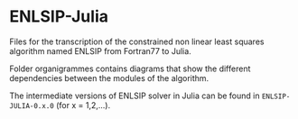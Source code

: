 # ENLSIP-Julia

Files for the transcription of the constrained non linear least squares algorithm named ENLSIP from Fortran77 to Julia.

Folder organigrammes contains diagrams that show the different dependencies between the modules of the algorithm.

The intermediate versions of ENLSIP solver in Julia can be found in `ENLSIP-JULIA-0.x.0` (for x = 1,2,...).
